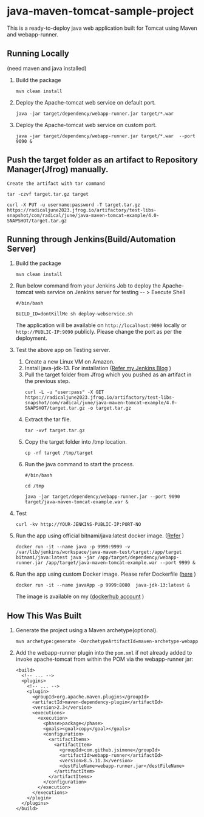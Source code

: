 # java-maven-tomcat-sample-project

This is a ready-to-deploy java web application built for Tomcat using Maven and webapp-runner.

## Running Locally

(need maven and java installed)

1. Build the package 
   ```
   mvn clean install
   ```

2. Deploy the Apache-tomcat web service on default port. 

   ```
   java -jar target/dependency/webapp-runner.jar target/*.war
   ```

3. Deploy the Apache-tomcat web service on custom port.
   ```
   java -jar target/dependency/webapp-runner.jar target/*.war  --port 9090 & 
   ```

## Push the target folder as an artifact to Repository Manager(Jfrog) manually.
   ```
   Create the artifact with tar command 
   
   tar -czvf target.tar.gz target

   curl -X PUT -u username:password -T target.tar.gz https://radicaljune2023.jfrog.io/artifactory/test-libs-snapshot/com/radical/june/java-maven-tomcat-example/4.0-SNAPSHOT/target.tar.gz
   ```
  
## Running through Jenkins(Build/Automation Server)

1. Build the package 
   ```
   mvn clean install
   ```

2. Run below command from your Jenkins Job to deploy the Apache-tomcat web service on Jenkins server for testing -- > Execute Shell 
   ```
   #/bin/bash

   BUILD_ID=dontKillMe sh deploy-webservice.sh
   ```

   The application will be available on `http://localhost:9090` locally or `http://PUBLIC-IP:9090` publicly. Please change the port as per the deployment.

3. Test the above app on Testing server.
   1. Create a new Linux VM on Amazon. 
   2. Install java-jdk-13. For installation ([Refer my Jenkins Blog](https://iamlinops.blogspot.com/2018/02/installing-jenkins.html)  )
   3. Pull the target folder from Jfrog which you pushed as an artifact in the previous step.
      ```
      curl -L -u "user:pass" -X GET https://radicaljune2023.jfrog.io/artifactory/test-libs-snapshot/com/radical/june/java-maven-tomcat-example/4.0-SNAPSHOT/target.tar.gz -o target.tar.gz
      ```
   4. Extract the tar file.
      ```
      tar -xvf target.tar.gz
      ``````
   5. Copy the target folder into /tmp location.
      ```
      cp -rf target /tmp/target
      ```
   6. Run the java command to start the process. 
      ```
      #/bin/bash

      cd /tmp

      java -jar target/dependency/webapp-runner.jar --port 9090 target/java-maven-tomcat-example.war &
      ```

4. Test
   ```
   curl -kv http://YOUR-JENKINS-PUBLIC-IP:PORT-NO
   ```
5. Run the app using official bitnami/java:latest docker image. ([Refer](https://hub.docker.com/r/bitnami/java)  )
   ```
   docker run -it --name java -p 9999:9999 -v /var/lib/jenkins/workspace/java-maven-test/target:/app/target bitnami/java:latest java -jar /app/target/dependency/webapp-runner.jar /app/target/java-maven-tomcat-example.war --port 9999 &
   ```

6. Run the app using custom Docker image. Please refer Dockerfile ([here](https://gitlab.com/andromeda99/webserver-docker/-/blob/master/Dockerfile)  )
   ```
   docker run -it --name javaApp -p 9999:8080  java-jdk-13:latest &
   ```
   The image is available on my ([dockerhub account](https://hub.docker.com/r/aamirs/java-jdk-13)  )

## How This Was Built

1. Generate the project using a Maven archetype(optional).

   ```
   mvn archetype:generate -DarchetypeArtifactId=maven-archetype-webapp
   ```

2. Add the webapp-runner plugin into the `pom.xml` if not already added to invoke apache-tomcat from within the POM via the webapp-runner jar:

   ```
   <build>
     <!-- ... -->
     <plugins>
       <!-- ... -->
       <plugin>
         <groupId>org.apache.maven.plugins</groupId>
         <artifactId>maven-dependency-plugin</artifactId>
         <version>2.3</version>
         <executions>
           <execution>
             <phase>package</phase>
             <goals><goal>copy</goal></goals>
             <configuration>
               <artifactItems>
                 <artifactItem>
                   <groupId>com.github.jsimone</groupId>
                   <artifactId>webapp-runner</artifactId>
                   <version>8.5.11.3</version>
                   <destFileName>webapp-runner.jar</destFileName>
                 </artifactItem>
               </artifactItems>
             </configuration>
           </execution>
         </executions>
       </plugin>
     </plugins>
   </build>
   ```
